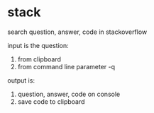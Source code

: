 # stack
search question, answer, code in stackoverflow

input is the question:
   1. from clipboard
   2. from command line parameter -q 
   
output is:
   1. question, answer, code on console
   2. save code to clipboard

